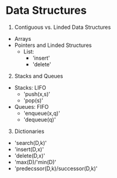 # Data Structures

1. Contiguous vs. Linded Data Structures
 - Arrays
 - Pointers and Linded Structures
   - List:
     * 'insert'
     * 'delete'
2. Stacks and Queues
 - Stacks: LIFO
   * 'push(x,s)'
   * 'pop(s)'
 - Queues: FIFO
   * 'enqueue(x,q)'
   * 'dequeue(q)'
 3. Dictionaries
   * 'search(D,k)'
   * 'insert(D,x)'
   * 'delete(D,x)'
   * 'max(D)/'min(D)'
   * 'predecssor(D,k)/successor(D,k)'
